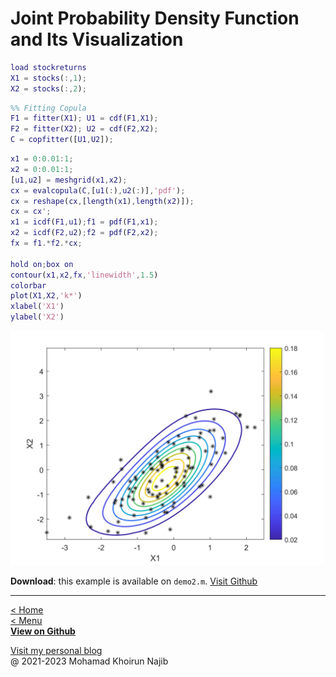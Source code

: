# Joint Probability Density Function and Its Visualization

```matlab
load stockreturns
X1 = stocks(:,1);
X2 = stocks(:,2);
```

```matlab
%% Fitting Copula
F1 = fitter(X1); U1 = cdf(F1,X1);
F2 = fitter(X2); U2 = cdf(F2,X2); 
C = copfitter([U1,U2]);
```

```matlab
x1 = 0:0.01:1;
x2 = 0:0.01:1;
[u1,u2] = meshgrid(x1,x2);
cx = evalcopula(C,[u1(:),u2(:)],'pdf');
cx = reshape(cx,[length(x1),length(x2)]);
cx = cx';
x1 = icdf(F1,u1);f1 = pdf(F1,x1);
x2 = icdf(F2,u2);f2 = pdf(F2,x2);
fx = f1.*f2.*cx;

hold on;box on
contour(x1,x2,fx,'linewidth',1.5)
colorbar
plot(X1,X2,'k*')
xlabel('X1')
ylabel('X2')
```
<img width=500px src="img/jpdfex1.jpg">

**Download**: this example is available on `demo2.m`. [Visit Github](https://github.com/mkhoirun-najiboi/mycopula)


---
[< Home](home.md)\
[< Menu](home.md#menu)\
[**View on Github**](https://github.com/mkhoirun-najiboi/mycopula)

[Visit my personal blog](https://emkanajib.blogspot.com/)\
@ 2021-2023 Mohamad Khoirun Najib
